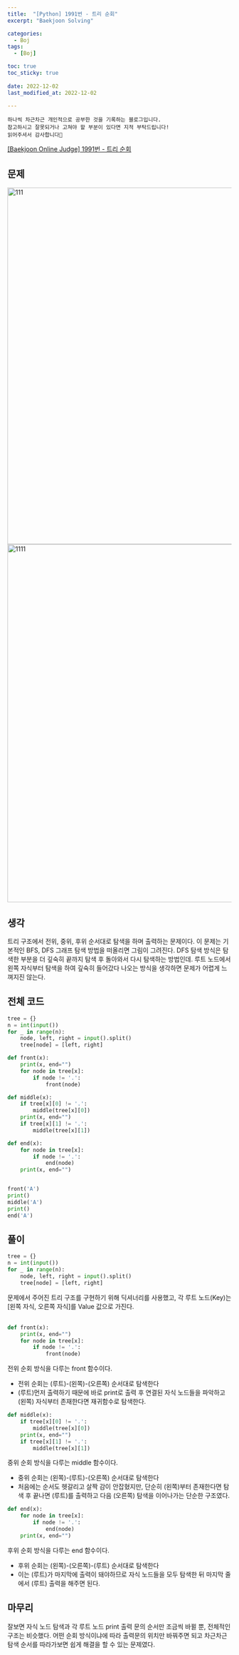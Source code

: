 ```yaml
---
title:  "[Python] 1991번 - 트리 순회" 
excerpt: "Baekjoon Solving"

categories:
  - Boj
tags:
  - [Boj]

toc: true
toc_sticky: true
 
date: 2022-12-02
last_modified_at: 2022-12-02

---
```

```
하나씩 차근차근 개인적으로 공부한 것을 기록하는 블로그입니다.
참고하시고 잘못되거나 고쳐야 할 부분이 있다면 지적 부탁드립니다!
읽어주셔서 감사합니다🙂
```

[[Baekjoon Online Judge] 1991번 - 트리 순회](https://www.acmicpc.net/problem/1991)

## 문제
<img width="800" alt="111" src="https://user-images.githubusercontent.com/67769404/205296901-958b2abd-39d8-4483-84d0-54fbe09e6708.png">
<img width="803" alt="1111" src="https://user-images.githubusercontent.com/67769404/205296907-88ae99e2-81bb-4f0c-96c0-437b16c33845.png">

## 생각
트리 구조에서 전위, 중위, 후위 순서대로 탐색을 하며 출력하는 문제이다. 이 문제는 기본적인 BFS, DFS 그래프 탐색 방법을 떠올리면 그림이 그려진다. DFS 탐색 방식은 탐색한 부분을 더 깊숙히 끝까지 탐색 후 돌아와서 다시 탐색하는 방법인데. 루트 노드에서 왼쪽 자식부터 탐색을 하여 깊숙히 들어갔다 나오는 방식을 생각하면 문제가 어렵게 느껴지진 않는다.

## 전체 코드
```python
tree = {}
n = int(input())
for _ in range(n):
    node, left, right = input().split()
    tree[node] = [left, right]

def front(x):
    print(x, end="")
    for node in tree[x]:
        if node != '.':
            front(node)

def middle(x):
    if tree[x][0] != '.':
        middle(tree[x][0])
    print(x, end="")
    if tree[x][1] != '.':
        middle(tree[x][1])

def end(x):
    for node in tree[x]:
        if node != '.':
            end(node)
    print(x, end="")


front('A')
print()
middle('A')
print()
end('A')
```

## 풀이
```python
tree = {}
n = int(input())
for _ in range(n):
    node, left, right = input().split()
    tree[node] = [left, right]
```
문제에서 주어진 트리 구조를 구현하기 위해 딕셔너리를 사용했고, 각 루트 노드(Key)는 [왼쪽 자식, 오른쪽 자식]를 Value 값으로 가진다.<br>
<br>

```python
def front(x):
    print(x, end="")
    for node in tree[x]:
        if node != '.':
            front(node)
```
전위 순회 방식을 다루는 front 함수이다.
- 전위 순회는 (루트)-(왼쪽)-(오른쪽) 순서대로 탐색한다
- (루트)먼저 출력하기 때문에 바로 print로 출력 후 연결된 자식 노드들을 파악하고 (왼쪽) 자식부터 존재한다면 재귀함수로 탐색한다.

```python
def middle(x):
    if tree[x][0] != '.':
        middle(tree[x][0])
    print(x, end="")
    if tree[x][1] != '.':
        middle(tree[x][1])
```
중위 순회 방식을 다루는 middle 함수이다.
- 중위 순회는 (왼쪽)-(루트)-(오른쪽) 순서대로 탐색한다
- 처음에는 순서도 헷갈리고 살짝 감이 안잡혔지만, 단순히 (왼쪽)부터 존재한다면 탐색 후 끝나면 (루트)를 출력하고 다음 (오른쪽) 탐색을 이어나가는 단순한 구조였다.

```python
def end(x):
    for node in tree[x]:
        if node != '.':
            end(node)
    print(x, end="")
```
후위 순회 방식을 다루는 end 함수이다.
- 후위 순회는 (왼쪽)-(오른쪽)-(루트) 순서대로 탐색한다
- 이는 (루트)가 마지막에 출력이 돼야하므로 자식 노드들을 모두 탐색한 뒤 마지막 줄에서 (루트) 출력을 해주면 된다.

## 마무리
잘보면 자식 노드 탐색과 각 루트 노드 print 출력 문의 순서만 조금씩 바뀔 뿐, 전체적인 구조는 비슷했다. 어떤 순회 방식이냐에 따라 출력문의 위치만 바꿔주면 되고 차근차근 탐색 순서를 따라가보면 쉽게 해결을 할 수 있는 문제였다.